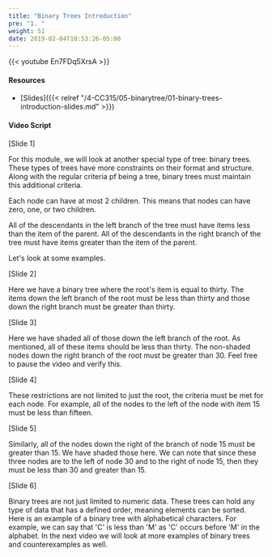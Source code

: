 ```yaml
---
title: "Binary Trees Introduction"
pre: "1. "
weight: 51
date: 2019-02-04T10:53:26-05:00
---
```


{{< youtube En7FDq5XrsA >}}

#### Resources
* [Slides]({{< relref "/4-CC315/05-binarytree/01-binary-trees-introduction-slides.md" >}})

#### Video Script

[Slide 1]

For this module, we will look at another special type of tree: binary trees. These types of trees have more constraints on their format and structure. Along with the regular criteria pf being a tree, binary trees must maintain this additional criteria. 

Each node can have at most 2 children. This means that nodes can have zero, one, or two children.

All of the descendants in the left branch of the tree must have items less than the item of the parent. All of the descendants in the right branch of the tree must have items greater than the item of the parent. 

Let's look at some examples. 

[Slide 2]

Here we have a binary tree where the root's item is equal to thirty. The items down the left branch of the root must be less than thirty and those down the right branch must be greater than thirty. 

[Slide 3]

Here we have shaded all of those down the left branch of the root. As mentioned, all of these items should be less than thirty. The non-shaded nodes down the right branch of the root must be greater than 30. Feel free to pause the video and verify this. 


[Slide 4]

These restrictions are not limited to just the root, the criteria must be met for each node. For example, all of the nodes to the left of the node with item 15 must be less than fifteen. 

[Slide 5]

Similarly, all of the nodes down the right of the branch of node 15 must be greater than 15. We have shaded those here. We can note that since these three nodes are to the left of node 30 and to the right of node 15, then they must be less than 30 and greater than 15. 


[Slide 6]

Binary trees are not just limited to numeric data. These trees can hold any type of data that has a defined order, meaning elements can be sorted. Here is an example of a binary tree with alphabetical characters. For example, we can say that 'C' is less than 'M' as 'C' occurs before 'M' in the alphabet. In the next video we will look at more examples of binary trees and counterexamples as well. 